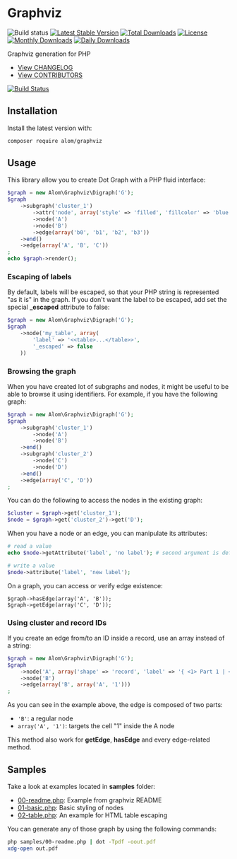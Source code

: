 # Graphviz

![Build status](https://travis-ci.org/alexandresalome/graphviz.png?branch=master) [![Latest Stable Version](https://poser.pugx.org/alom/graphviz/v/stable)](https://packagist.org/packages/alom/graphviz) [![Total Downloads](https://poser.pugx.org/alom/graphviz/downloads)](https://packagist.org/packages/alom/graphviz) [![License](https://poser.pugx.org/alom/graphviz/license)](https://packagist.org/packages/alom/graphviz) [![Monthly Downloads](https://poser.pugx.org/alom/graphviz/d/monthly)](https://packagist.org/packages/alom/graphviz) [![Daily Downloads](https://poser.pugx.org/alom/graphviz/d/daily)](https://packagist.org/packages/alom/graphviz)

Graphviz generation for PHP

* [View CHANGELOG](CHANGELOG.md)
* [View CONTRIBUTORS](CONTRIBUTORS.md)

[![Build Status](https://secure.travis-ci.org/alexandresalome/graphviz.png?branch=master)](http://travis-ci.org/alexandresalome/graphviz)

## Installation

Install the latest version with:

```bash
composer require alom/graphviz
```

## Usage

This library allow you to create Dot Graph with a PHP fluid interface:

```php
$graph = new Alom\Graphviz\Digraph('G');
$graph
    ->subgraph('cluster_1')
        ->attr('node', array('style' => 'filled', 'fillcolor' => 'blue'))
        ->node('A')
        ->node('B')
        ->edge(array('b0', 'b1', 'b2', 'b3'))
    ->end()
    ->edge(array('A', 'B', 'C'))
;
echo $graph->render();
```

### Escaping of labels

By default, labels will be escaped, so that your PHP string is represented "as it is" in the graph. If you don't want the label to be escaped, add set the special **_escaped** attribute to false:

```php
$graph = new Alom\Graphviz\Digraph('G');
$graph
    ->node('my_table', array(
        'label' => '<<table>...</table>>',
        '_escaped' => false
    ))
```

### Browsing the graph

When you have created lot of subgraphs and nodes, it might be useful to be able to browse it using identifiers. For example, if you have the following graph:

```php
$graph = new Alom\Graphviz\Digraph('G');
$graph
    ->subgraph('cluster_1')
        ->node('A')
        ->node('B')
    ->end()
    ->subgraph('cluster_2')
        ->node('C')
        ->node('D')
    ->end()
    ->edge(array('C', 'D'))
;
```

You can do the following to access the nodes in the existing graph:

```php
$cluster = $graph->get('cluster_1');
$node = $graph->get('cluster_2')->get('D');
```

When you have a node or an edge, you can manipulate its attributes:

```php
# read a value
echo $node->getAttribute('label', 'no label'); # second argument is default value

# write a value
$node->attribute('label', 'new label');
```

On a graph, you can access or verify edge existence:

```
$graph->hasEdge(array('A', 'B'));
$graph->getEdge(array('C', 'D'));
```

### Using cluster and record IDs

If you create an edge from/to an ID inside a record, use an array instead of a string:

```php
$graph = new Alom\Graphviz\Digraph('G');
$graph
    ->node('A', array('shape' => 'record', 'label' => '{ <1> Part 1 | <2> Part 2}'))
    ->node('B')
    ->edge(array('B', array('A', '1')))
;
```

As you can see in the example above, the edge is composed of two parts:

* ``'B'``: a regular node
* ``array('A', '1')``: targets the cell "1" inside the A node

This method also work for **getEdge**, **hasEdge** and every edge-related method.

## Samples

Take a look at examples located in **samples** folder:

* [00-readme.php](samples/00-readme.php): Example from graphviz README
* [01-basic.php](samples/01-basic.php): Basic styling of nodes
* [02-table.php](samples/02-table.php): An example for HTML table escaping

You can generate any of those graph by using the following commands:

```bash
php samples/00-readme.php | dot -Tpdf -oout.pdf
xdg-open out.pdf
```
